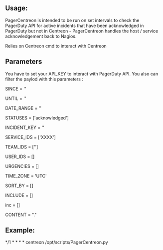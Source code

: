 ## Usage:

PagerCentreon is intended to be run on set intervals to check the PagerDuty API
for active incidents that have been acknowledged in PagerDuty but not in Centreon -
PagerCentreon handles the host / service acknowledgement back to Nagios.

Relies on Centreon cmd to interact with Centreon

## Parameters 

You have to set your API_KEY to interact with PagerDuty API.
You also can filter the paylod with this parameters :

SINCE = ''

UNTIL = ''

DATE_RANGE = ''

STATUSES = ['acknowledged']

INCIDENT_KEY = ''

SERVICE_IDS = ['XXXX']

TEAM_IDS = ['']

USER_IDS = []

URGENCIES = []

TIME_ZONE = 'UTC'

SORT_BY = []

INCLUDE = []

inc = []


CONTENT = "."

## Example:

*/1 * * * * centreon /opt/scripts/PagerCentreon.py

